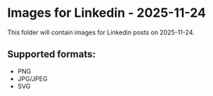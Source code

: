 # Images for Linkedin - 2025-11-24

This folder will contain images for Linkedin posts on 2025-11-24.

## Supported formats:
- PNG
- JPG/JPEG
- SVG

